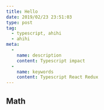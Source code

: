 ```yaml
---
title: Hello
date: 2019/02/23 23:51:03
type: post
tag:
  - typescript, ahihi
  - ahihi
meta:
  -
    name: description
    content: Typescript impact
  -
    name: keywords
    content: Typescript React Redux
---
```


## Math


<div v-katex:display="'\\frac{a_i}{1+x}'"></div>
<div v-katex:display="'c = \\pm\\sqrt{a^2 + b^2}'"></div>